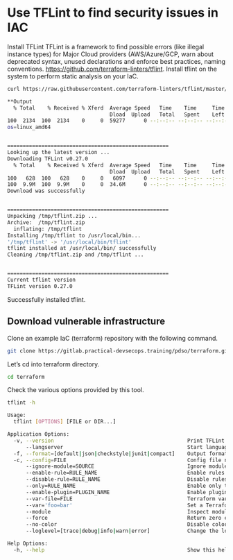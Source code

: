 # Use TFLint to find security issues in IAC
Install TFLint
TFLint is a framework to find possible errors (like illegal instance types) for Major Cloud providers (AWS/Azure/GCP, warn about deprecated syntax, unused declarations and enforce best practices, naming conventions.
https://github.com/terraform-linters/tflint.
Install tflint on the system to perform static analysis on your IaC.
```sh
curl https://raw.githubusercontent.com/terraform-linters/tflint/master/install_linux.sh | bash
```
```sh
**Output
  % Total    % Received % Xferd  Average Speed   Time    Time     Time  Current
                                 Dload  Upload   Total   Spent    Left  Speed
100  2134  100  2134    0     0  59277      0 --:--:-- --:--:-- --:--:-- 60971
os=linux_amd64


====================================================
Looking up the latest version ...
Downloading TFLint v0.27.0
  % Total    % Received % Xferd  Average Speed   Time    Time     Time  Current
                                 Dload  Upload   Total   Spent    Left  Speed
100   628  100   628    0     0   6097      0 --:--:-- --:--:-- --:--:--  6097
100  9.9M  100  9.9M    0     0  34.6M      0 --:--:-- --:--:-- --:--:-- 34.6M
Download was successfully


====================================================
Unpacking /tmp/tflint.zip ...
Archive:  /tmp/tflint.zip
  inflating: /tmp/tflint             
Installing /tmp/tflint to /usr/local/bin...
'/tmp/tflint' -> '/usr/local/bin/tflint'
tflint installed at /usr/local/bin/ successfully
Cleaning /tmp/tflint.zip and /tmp/tflint ...


====================================================
Current tflint version
TFLint version 0.27.0
```
Successfully installed tflint.
## Download vulnerable infrastructure
Clone an example IaC (terraform) repository with the following command.
```sh
git clone https://gitlab.practical-devsecops.training/pdso/terraform.git
```
Let’s cd into terraform directory.
```sh
cd terraform
```
Check the various options provided by this tool.
```sh
tflint -h
```
```sh
Usage:
  tflint [OPTIONS] [FILE or DIR...]

Application Options:
  -v, --version                                           Print TFLint version
      --langserver                                        Start language server
  -f, --format=[default|json|checkstyle|junit|compact]    Output format (default: default)
  -c, --config=FILE                                       Config file name (default: .tflint.hcl)
      --ignore-module=SOURCE                              Ignore module sources
      --enable-rule=RULE_NAME                             Enable rules from the command line
      --disable-rule=RULE_NAME                            Disable rules from the command line
      --only=RULE_NAME                                    Enable only this rule, disabling all other defaults. Can be specified multiple times
      --enable-plugin=PLUGIN_NAME                         Enable plugins from the command line
      --var-file=FILE                                     Terraform variable file name
      --var='foo=bar'                                     Set a Terraform variable
      --module                                            Inspect modules
      --force                                             Return zero exit status even if issues found
      --no-color                                          Disable colorized output
      --loglevel=[trace|debug|info|warn|error]            Change the loglevel

Help Options:
  -h, --help                                              Show this help message
```
